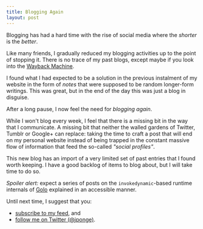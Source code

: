 ```yaml
---
title: Blogging Again
layout: post
---
```


Blogging has had a hard time with the rise of social media where the *shorter* is the *better*.

Like many friends, I gradually reduced my blogging activities up to the point of stopping it. There
is no trace of my past blogs, except maybe if you look into the [Wayback Machine](http://archive.org/web/web.php).

I found what I had expected to be a solution in the previous instalment of my website in the form of
*notes* that were supposed to be random longer-form writings. This was great, but in the end of the
day this was just a blog in disguise.

After a long pause, I now feel the need for *blogging again*.

While I won't blog every week, I feel that there is a missing bit in the way that I communicate.
A missing bit that neither the walled gardens of Twitter, Tumblr or Google+ can replace: taking the
time to craft a post that will end on my personal website instead of being trapped in the constant
massive flow of information that feed the so-called *"social profiles"*.

This new blog has an import of a very limited set of past entries that I found worth keeping. I have
a good backlog of items to blog about, but I will take time to do so.

*Spoiler alert:* expect a series of posts on the `invokedynamic`-based runtime internals of
[Golo](http://golo=lang.org/) explained in an accessible manner.

Until next time, I suggest that you:

- [subscribe to my feed](/feed.xml), and
- [follow me on Twitter (@jponge)](https://twitter.com/jponge).

